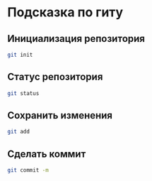 # Подсказка по гиту

## Инициализация репозитория

```sh
git init
```

## Статус репозитория

```sh
git status
```

## Сохранить изменения

```sh
git add 
```

## Сделать коммит

```sh
git commit -m
```